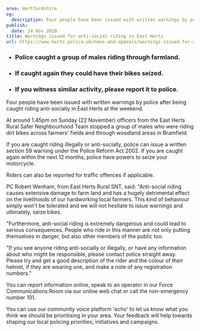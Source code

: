 ```yaml
area: Hertfordshire
og:
  description: Four people have been issued with written warnings by police after being caught riding anti-socially in East Herts at the weekend.
publish:
  date: 24 Nov 2020
title: Warnings issued for anti-social riding in East Herts
url: https://www.herts.police.uk/news-and-appeals/warnings-issued-for-anti-social-riding-in-east-herts-0905
```

* ### Police caught a group of males riding through farmland.

 * ### If caught again they could have their bikes seized.

 * ### If you witness similar activity, please report it to police.

Four people have been issued with written warnings by police after being caught riding anti-socially in East Herts at the weekend.

At around 1.45pm on Sunday (22 November) officers from the East Herts Rural Safer Neighbourhood Team stopped a group of males who were riding dirt bikes across farmers' fields and through woodland areas in Bramfield.

If you are caught riding illegally or anti-socially, police can issue a written section 59 warning under the Police Reform Act 2002. If you are caught again within the next 12 months, police have powers to seize your motorcycle.

Riders can also be reported for traffic offences if applicable.

PC Robert Wenham, from East Herts Rural SNT, said: "Anti-social riding causes extensive damage to farm land and has a hugely detrimental effect on the livelihoods of our hardworking local farmers. This kind of behaviour simply won't be tolerated and we will not hesitate to issue warnings and ultimately, seize bikes.

"Furthermore, anti-social riding is extremely dangerous and could lead to serious consequences. People who ride in this manner are not only putting themselves in danger, but also other members of the public too.

"If you see anyone riding anti-socially or illegally, or have any information about who might be responsible, please contact police straight away. Please try and get a good description of the rider and the colour of their helmet, if they are wearing one, and make a note of any registration numbers."

You can report information online, speak to an operator in our Force Communications Room via our online web chat or call the non-emergency number 101.

You can use our community voice platform 'echo' to let us know what you think we should be prioritising in your area. Your feedback will help towards shaping our local policing priorities, initiatives and campaigns.
